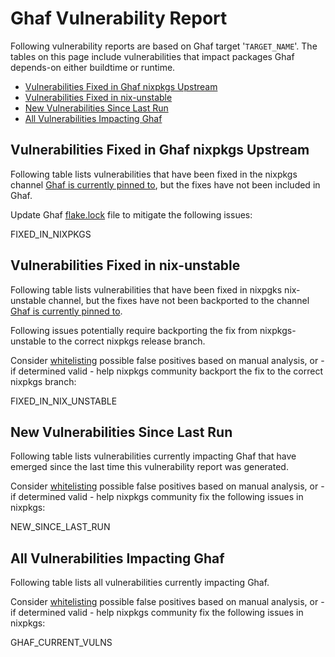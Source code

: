# Ghaf Vulnerability Report

Following vulnerability reports are based on Ghaf target '`TARGET_NAME`'. The tables on this page include vulnerabilities that impact packages Ghaf depends-on either buildtime or runtime.

* [Vulnerabilities Fixed in Ghaf nixpkgs Upstream](#vulnerabilities-fixed-in-ghaf-nixpkgs-upstream)
* [Vulnerabilities Fixed in nix-unstable](#vulnerabilities-fixed-in-nix-unstable)
* [New Vulnerabilities Since Last Run](#new-vulnerabilities-since-last-run)
* [All Vulnerabilities Impacting Ghaf](#all-vulnerabilities-impacting-ghaf)


## Vulnerabilities Fixed in Ghaf nixpkgs Upstream 

Following table lists vulnerabilities that have been fixed in the nixpkgs channel [Ghaf is currently pinned to](https://github.com/henrirosten/ghaf/blob/main/flake.nix), but the fixes have not been included in Ghaf.

Update Ghaf [flake.lock](https://github.com/tiiuae/ghaf/blob/main/flake.lock) file to mitigate the following issues:

FIXED_IN_NIXPKGS

## Vulnerabilities Fixed in nix-unstable

Following table lists vulnerabilities that have been fixed in nixpgks nix-unstable channel, but the fixes have not been backported to the channel [Ghaf is currently pinned to](https://github.com/henrirosten/ghaf/blob/main/flake.nix).

Following issues potentially require backporting the fix from nixpkgs-unstable to the correct nixpkgs release branch.

Consider [whitelisting](../whitelist.csv) possible false positives based on manual analysis, or - if determined valid - help nixpkgs community backport the fix to the correct nixpkgs branch:

FIXED_IN_NIX_UNSTABLE


## New Vulnerabilities Since Last Run

Following table lists vulnerabilities currently impacting Ghaf that have emerged since the last time this vulnerability report was generated.

Consider [whitelisting](../whitelist.csv) possible false positives based on manual analysis, or - if determined valid - help nixpkgs community fix the following issues in nixpkgs:

NEW_SINCE_LAST_RUN


## All Vulnerabilities Impacting Ghaf

Following table lists all vulnerabilities currently impacting Ghaf.

Consider [whitelisting](../whitelist.csv) possible false positives based on manual analysis, or - if determined valid - help nixpkgs community fix the following issues in nixpkgs:

GHAF_CURRENT_VULNS

<!--
As soon as whitelisting is implemented, consider adding a table that lists only whitelisted vulnerabilities:
ONLY_WHITELISTED
-->
